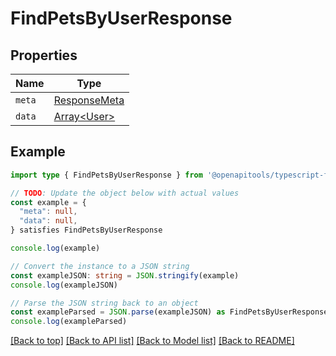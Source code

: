 
# FindPetsByUserResponse


## Properties

Name | Type
------------ | -------------
`meta` | [ResponseMeta](ResponseMeta.md)
`data` | [Array&lt;User&gt;](User.md)

## Example

```typescript
import type { FindPetsByUserResponse } from '@openapitools/typescript-fetch-petstore'

// TODO: Update the object below with actual values
const example = {
  "meta": null,
  "data": null,
} satisfies FindPetsByUserResponse

console.log(example)

// Convert the instance to a JSON string
const exampleJSON: string = JSON.stringify(example)
console.log(exampleJSON)

// Parse the JSON string back to an object
const exampleParsed = JSON.parse(exampleJSON) as FindPetsByUserResponse
console.log(exampleParsed)
```

[[Back to top]](#) [[Back to API list]](../README.md#api-endpoints) [[Back to Model list]](../README.md#models) [[Back to README]](../README.md)


